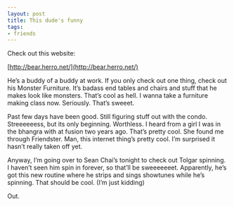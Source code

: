 ```yaml
---
layout: post
title: This dude's funny
tags:
- friends
---
```

Check out this website:

[http://bear.herro.net/](http://bear.herro.net/)

He’s a buddy of a buddy at work. If you only check out one thing, check out his Monster Furniture. It’s badass end tables and chairs and stuff that he makes look like monsters. That’s cool as hell. I wanna take a furniture making class now. Seriously. That’s sweeet.

Past few days have been good. Still figuring stuff out with the condo. Streeeeeess, but its only beginning. Worthless. I heard from a girl I was in the bhangra with at fusion two years ago. That’s pretty cool. She found me through Friendster. Man, this internet thing’s pretty cool. I’m surprised it hasn’t really taken off yet.

Anyway, I’m going over to Sean Chai’s tonight to check out Tolgar spinning. I haven’t seen him spin in forever, so that’ll be sweeeeeeet. Apparently, he’s got this new routine where he strips and sings showtunes while he’s spinning. That should be cool. (I’m just kidding)

Out.
